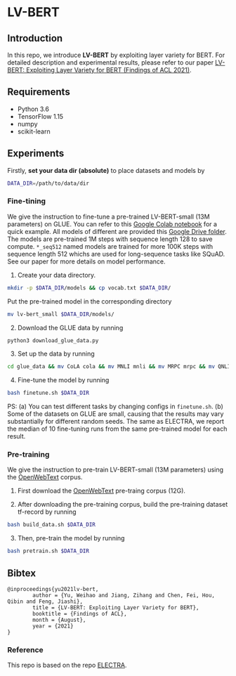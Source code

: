 # LV-BERT

## Introduction

In this repo, we introduce **LV-BERT** by exploiting layer variety for BERT. For detailed description and experimental results, please refer to our paper [LV-BERT: Exploiting Layer Variety for BERT (Findings of ACL 2021)](https://arxiv.org/abs/2106.11740).


## Requirements
* Python 3.6
* TensorFlow 1.15
* numpy
* scikit-learn


## Experiments
Firstly, **set your data dir (absolute)** to place datasets and models by
```bash
DATA_DIR=/path/to/data/dir
```

### Fine-tining
We give the instruction to fine-tune a pre-trained LV-BERT-small (13M parameters) on GLUE. You can refer to this [Google Colab notebook](https://colab.research.google.com/drive/1q1Exfs4kg8aRzewLH_imMF1eLdJm__e8?usp=sharing) for a quick example. All models of different are provided this [Google Drive folder](https://drive.google.com/drive/folders/1R4HVVAXhIaLn-w9o6CQ3WfaWWAwtE7bo?usp=sharing). The models are pre-trained 1M steps with sequence length 128 to save compute. `*_seq512` named models are trained for more 100K steps with sequence length 512 whichs are used for long-sequence tasks like SQuAD. See our paper for more details on model performance. 

1. Create your data directory.
```bash
mkdir -p $DATA_DIR/models && cp vocab.txt $DATA_DIR/
```

Put the pre-trained model in the corresponding directory
```bash
mv lv-bert_small $DATA_DIR/models/
```

2. Download the GLUE data by running
```bash
python3 download_glue_data.py
```

3. Set up the data by running 
```bash
cd glue_data && mv CoLA cola && mv MNLI mnli && mv MRPC mrpc && mv QNLI qnli && mv QQP qqp && mv RTE rte && mv SST-2 sst && mv STS-B sts && mv diagnostic/diagnostic.tsv mnli && mkdir -p $DATA_DIR/finetuning_data && mv * $DATA_DIR/finetuning_data && cd ..
```

4. Fine-tune the model by running
```bash
bash finetune.sh $DATA_DIR
```

PS: (a) You can test different tasks by changing configs in `finetune.sh`. (b) Some of the datasets on GLUE are small, causing that the results may vary substantially for different random seeds. The same as ELECTRA, we report the median of 10 fine-tuning runs from the same pre-trained model for each result. 



### Pre-training

We give the instruction to pre-train LV-BERT-small (13M parameters) using the [OpenWebText](https://skylion007.github.io/OpenWebTextCorpus/) corpus.

1. First download the [OpenWebText](https://skylion007.github.io/OpenWebTextCorpus/) pre-traing corpus (12G).

2. After downloading the pre-training corpus, build the pre-training dataset tf-record by running
```bash
bash build_data.sh $DATA_DIR
```

3. Then, pre-train the model by running

```bash
bash pretrain.sh $DATA_DIR
```



## Bibtex
```
@inproceedings{yu2021lv-bert,
        author = {Yu, Weihao and Jiang, Zihang and Chen, Fei, Hou, Qibin and Feng, Jiashi},
        title = {LV-BERT: Exploiting Layer Variety for BERT},
        booktitle = {Findings of ACL},
        month = {August},
        year = {2021}
}
```

### Reference

This repo is based on the repo [ELECTRA](https://github.com/google-research/electra).